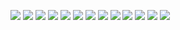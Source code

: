 ![](https://user-images.githubusercontent.com/69413160/162631463-cfaa9dc5-7bf1-4e51-a4e5-8e0f99116754.png)
![](https://user-images.githubusercontent.com/69413160/162631513-d6b94a72-c46e-466b-a2d0-2beddd1b100d.png)
![](https://user-images.githubusercontent.com/69413160/162631545-5cd6ae00-9ac2-4e7f-b62d-df63e582b5ea.png)
![](https://user-images.githubusercontent.com/69413160/162631569-bb0d5594-e519-48f8-aa00-a2812d301032.png)
![](https://user-images.githubusercontent.com/69413160/162631599-e4a60cfd-907f-4894-9cd2-79b0ff982188.png)
![](https://user-images.githubusercontent.com/69413160/162631709-127d3bba-a6de-403b-a3fa-78eceae2d115.png)
![](https://user-images.githubusercontent.com/69413160/162631727-9acfe72f-af70-4103-8518-fb5c10e1210f.png)
![](https://user-images.githubusercontent.com/69413160/162631747-41556ec8-8d7b-4099-b5f3-d38f6a4a5fab.png)
![](https://user-images.githubusercontent.com/69413160/162631784-75cd3432-e7ce-4755-8ccd-e3fbf4bd0cfa.png)
![](https://user-images.githubusercontent.com/69413160/162631806-c37b1313-6f79-4812-af75-008a12b9eb95.png)
![](https://user-images.githubusercontent.com/69413160/162631862-b8b1da4a-1326-4e20-baac-780646ed15ee.png)
![](https://user-images.githubusercontent.com/69413160/163107524-cce6de10-85e8-40ad-9295-08209d0b038c.png)
![](https://user-images.githubusercontent.com/69413160/163107537-97e6c69d-f8bf-4f30-9d12-87f7ee79cd82.png)
